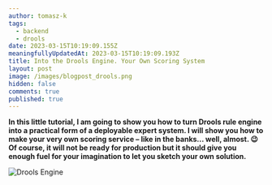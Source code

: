 ```yaml
---
author: tomasz-k
tags:
  - backend
  - drools
date: 2023-03-15T10:19:09.155Z
meaningfullyUpdatedAt: 2023-03-15T10:19:09.193Z
title: Into the Drools Engine. Your Own Scoring System
layout: post
image: /images/blogpost_drools.png
hidden: false
comments: true
published: true
---
```

**In this little tutorial, I am going to show you how to turn Drools rule engine into a practical form of a deployable expert system. I will show you how to make your very own scoring service – like in the banks... well, almost. 😉 Of course, it will not be ready for production but it should give you enough fuel for your imagination to let you sketch your own solution.**

<div class="image"><img src="/images/blogpost_drools.png" alt="Drools Engine" title="Drools Engine"  /> </div>